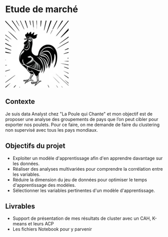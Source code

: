 # Etude de marché
![](https://github.com/Jordan-Giltien/Etude_de_marche/blob/main/images/poule.png)

## Contexte
Je suis data Analyst chez "La Poule qui Chante" et mon objectif est de proposer une analyse des groupements de pays que l’on peut cibler pour exporter nos poulets. Pour ce faire, on me demande de faire du clustering non supervisé avec tous les pays mondiaux.

## Objectifs du projet
* Exploiter un modèle d'apprentissage afin d'en apprendre davantage sur les données.
* Réaliser des analyses multivariées pour comprendre la corrélation entre les variables.
* Réduire la dimension du jeu de données pour optimiser le temps d'apprentissage des modèles.
* Sélectionner les variables pertinentes d'un modèle d'apprentissage.

## Livrables
* Support de présentation de mes résultats de cluster avec un CAH, K-means et leurs ACP
* Les fichiers Notebook pour y parvenir
